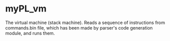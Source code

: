 # myPL_vm
The virtual machine (stack machine). Reads a sequence of instructions from commands.bin file, which has been made by parser's code generation module, and runs them.